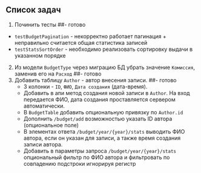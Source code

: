 ## Список задач

1. Починить тесты ##- готово
  * `testBudgetPagination` - некорректно работает пагинация + неправильно считается общая статистика записей
  * `testStatsSortOrder` - необходимо реализовать сортировку выдачи в указанном порядке
2. Из модели `BudgetType` через миграцию БД убрать значение `Комиссия`, заменив его на `Расход` ##- готово
3. Добавить таблицу `Author` - автор внесения записи. ##- готово
   * 3 колонки - `ID`, `ФИО`, `Дата создания` (дата-время). 
   * Добавить в апи метод создания новой записи в `Author`. На вход передается ФИО, дата создания проставляется сервером автоматически.
   * В `BudgetTable` добавить опциональную привязку по `Author.id`
   * Дополнить `/budget/add` возможностью указать ID автора (опциональное поле)
   * В элементах ответа `/budget/year/{year}/stats` выводить ФИО автора, если он указан для записи, а также время создания записи автора.
   * Добавить в параметры запроса `/budget/year/{year}/stats` опциональный фильтр по ФИО автора и фильтровать по совпадению подстроки игнорируя регистр

